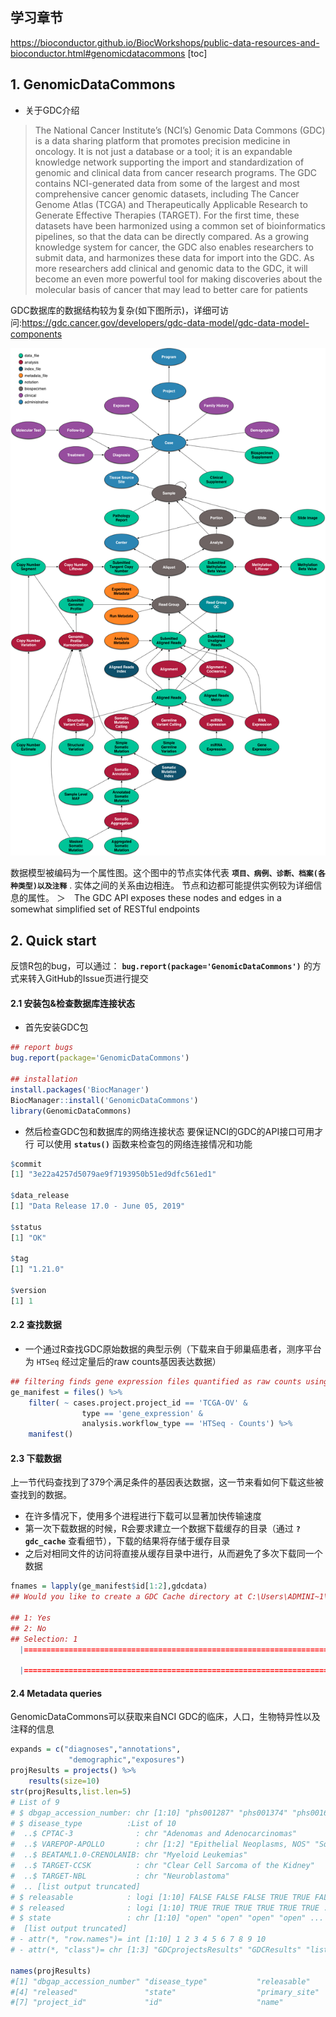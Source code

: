 ## 学习章节
https://bioconductor.github.io/BiocWorkshops/public-data-resources-and-bioconductor.html#genomicdatacommons
[toc]

## 1. GenomicDataCommons
+ 关于GDC介绍
> The National Cancer Institute’s (NCI’s) Genomic Data Commons (GDC) is a data sharing platform that promotes precision medicine in oncology. It is not just a database or a tool; it is an expandable knowledge network supporting the import and standardization of genomic and clinical data from cancer research programs. The GDC contains NCI-generated data from some of the largest and most comprehensive cancer genomic datasets, including The Cancer Genome Atlas (TCGA) and Therapeutically Applicable Research to Generate Effective Therapies (TARGET). For the first time, these datasets have been harmonized using a common set of bioinformatics pipelines, so that the data can be directly compared. As a growing knowledge system for cancer, the GDC also enables researchers to submit data, and harmonizes these data for import into the GDC. As more researchers add clinical and genomic data to the GDC, it will become an even more powerful tool for making discoveries about the molecular basis of cancer that may lead to better care for patients

GDC数据库的数据结构较为复杂(如下图所示)，详细可访问:https://gdc.cancer.gov/developers/gdc-data-model/gdc-data-model-components

![gdc](https://github.com/Candlelight-XYJ/Bioinformatics-1000days/blob/master/day14/gdc.png)

数据模型被编码为一个属性图。这个图中的节点实体代表 **`项目、病例、诊断、档案(各种类型)以及注释`** . 实体之间的关系由边相连。 节点和边都可能提供实例较为详细信息的属性。
＞　The GDC API exposes these nodes and edges in a somewhat simplified set of RESTful endpoints

## 2. Quick start
反馈R包的bug，可以通过： **`bug.report(package='GenomicDataCommons')`** 的方式来转入GitHub的Issue页进行提交

#### 2.1 安装包&检查数据库连接状态
+ 首先安装GDC包
```r
## report bugs
bug.report(package='GenomicDataCommons') 

## installation
install.packages('BiocManager')
BiocManager::install('GenomicDataCommons')
library(GenomicDataCommons)
```
+ 然后检查GDC包和数据库的网络连接状态
要保证NCI的GDC的API接口可用才行
可以使用 **`status()`** 函数来检查包的网络连接情况和功能
```r
$commit
[1] "3e22a4257d5079ae9f7193950b51ed9dfc561ed1"

$data_release
[1] "Data Release 17.0 - June 05, 2019"

$status
[1] "OK"

$tag
[1] "1.21.0"

$version
[1] 1
```

#### 2.2 查找数据
+ 一个通过R查找GDC原始数据的典型示例（下载来自于卵巢癌患者，测序平台为 `HTSeq` 经过定量后的raw counts基因表达数据）
```r
## filtering finds gene expression files quantified as raw counts using HTSeq from ovarian cancer patients
ge_manifest = files() %>%
    filter( ~ cases.project.project_id == 'TCGA-OV' &
                type == 'gene_expression' &
                analysis.workflow_type == 'HTSeq - Counts') %>%
    manifest()
```

#### 2.3 下载数据
上一节代码查找到了379个满足条件的基因表达数据，这一节来看如何下载这些被查找到的数据。
+ 在许多情况下，使用多个进程进行下载可以显著加快传输速度
+ 第一次下载数据的时候，R会要求建立一个数据下载缓存的目录（通过 **`?gdc_cache`** 查看细节），下载的结果将存储于缓存目录
+ 之后对相同文件的访问将直接从缓存目录中进行，从而避免了多次下载同一个数据

```r
fnames = lapply(ge_manifest$id[1:2],gdcdata)
## Would you like to create a GDC Cache directory at C:\Users\ADMINI~1\AppData\Local\GenomicDataCommons\GenomicDataCommons\Cache 

## 1: Yes
## 2: No
## Selection: 1
  |============================================================================================| 100%

  |============================================================================================| 100%
```

#### 2.4 Metadata queries
GenomicDataCommons可以获取来自NCI GDC的临床，人口，生物特异性以及注释的信息

```r
expands = c("diagnoses","annotations",
             "demographic","exposures")
projResults = projects() %>%
    results(size=10)
str(projResults,list.len=5)
# List of 9
# $ dbgap_accession_number: chr [1:10] "phs001287" "phs001374" "phs001628" "phs000466" ...
# $ disease_type          :List of 10
#  ..$ CPTAC-3              : chr "Adenomas and Adenocarcinomas"
#  ..$ VAREPOP-APOLLO       : chr [1:2] "Epithelial Neoplasms, NOS" "Squamous Cell Neoplasms"
#  ..$ BEATAML1.0-CRENOLANIB: chr "Myeloid Leukemias"
#  ..$ TARGET-CCSK          : chr "Clear Cell Sarcoma of the Kidney"
#  ..$ TARGET-NBL           : chr "Neuroblastoma"
#  .. [list output truncated]
# $ releasable            : logi [1:10] FALSE FALSE FALSE TRUE TRUE FALSE ...
# $ released              : logi [1:10] TRUE TRUE TRUE TRUE TRUE TRUE ...
# $ state                 : chr [1:10] "open" "open" "open" "open" ...
#  [list output truncated]
# - attr(*, "row.names")= int [1:10] 1 2 3 4 5 6 7 8 9 10
# - attr(*, "class")= chr [1:3] "GDCprojectsResults" "GDCResults" "list"

names(projResults)
#[1] "dbgap_accession_number" "disease_type"           "releasable"            
#[4] "released"               "state"                  "primary_site"          
#[7] "project_id"             "id"                     "name"   


```






